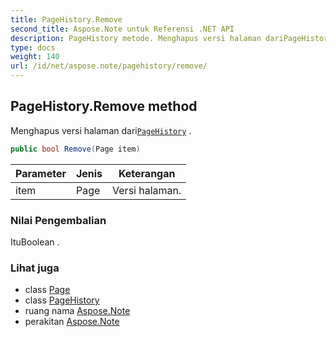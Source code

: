 ```yaml
---
title: PageHistory.Remove
second_title: Aspose.Note untuk Referensi .NET API
description: PageHistory metode. Menghapus versi halaman dariPageHistory .
type: docs
weight: 140
url: /id/net/aspose.note/pagehistory/remove/
---
```

## PageHistory.Remove method

Menghapus versi halaman dari[`PageHistory`](../) .

```csharp
public bool Remove(Page item)
```

| Parameter | Jenis | Keterangan |
| --- | --- | --- |
| item | Page | Versi halaman. |

### Nilai Pengembalian

ItuBoolean .

### Lihat juga

* class [Page](../../page/)
* class [PageHistory](../)
* ruang nama [Aspose.Note](../../pagehistory/)
* perakitan [Aspose.Note](../../../)


